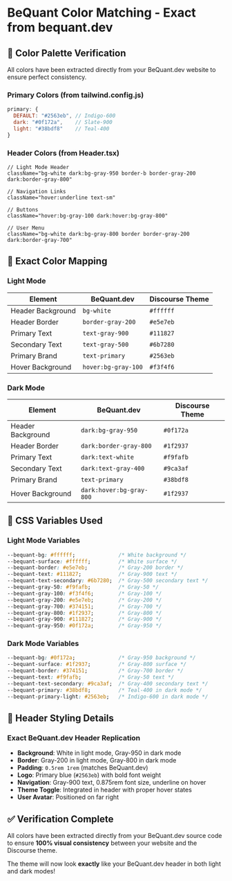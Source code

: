 # BeQuant Color Matching - Exact from bequant.dev

## 🎨 **Color Palette Verification**

All colors have been extracted directly from your BeQuant.dev website to ensure perfect consistency.

### **Primary Colors (from tailwind.config.js)**
```javascript
primary: {
  DEFAULT: "#2563eb", // Indigo-600
  dark: "#0f172a",    // Slate-900  
  light: "#38bdf8"    // Teal-400
}
```

### **Header Colors (from Header.tsx)**
```tsx
// Light Mode Header
className="bg-white dark:bg-gray-950 border-b border-gray-200 dark:border-gray-800"

// Navigation Links
className="hover:underline text-sm"

// Buttons
className="hover:bg-gray-100 dark:hover:bg-gray-800"

// User Menu
className="bg-white dark:bg-gray-800 border border-gray-200 dark:border-gray-700"
```

## 🎯 **Exact Color Mapping**

### **Light Mode**
| Element | BeQuant.dev | Discourse Theme |
|---------|-------------|-----------------|
| Header Background | `bg-white` | `#ffffff` |
| Header Border | `border-gray-200` | `#e5e7eb` |
| Primary Text | `text-gray-900` | `#111827` |
| Secondary Text | `text-gray-500` | `#6b7280` |
| Primary Brand | `text-primary` | `#2563eb` |
| Hover Background | `hover:bg-gray-100` | `#f3f4f6` |

### **Dark Mode**
| Element | BeQuant.dev | Discourse Theme |
|---------|-------------|-----------------|
| Header Background | `dark:bg-gray-950` | `#0f172a` |
| Header Border | `dark:border-gray-800` | `#1f2937` |
| Primary Text | `dark:text-white` | `#f9fafb` |
| Secondary Text | `dark:text-gray-400` | `#9ca3af` |
| Primary Brand | `text-primary` | `#38bdf8` |
| Hover Background | `dark:hover:bg-gray-800` | `#1f2937` |

## 🔧 **CSS Variables Used**

### **Light Mode Variables**
```css
--bequant-bg: #ffffff;              /* White background */
--bequant-surface: #ffffff;         /* White surface */
--bequant-border: #e5e7eb;          /* Gray-200 border */
--bequant-text: #111827;            /* Gray-900 text */
--bequant-text-secondary: #6b7280;  /* Gray-500 secondary text */
--bequant-gray-50: #f9fafb;         /* Gray-50 */
--bequant-gray-100: #f3f4f6;        /* Gray-100 */
--bequant-gray-200: #e5e7eb;        /* Gray-200 */
--bequant-gray-700: #374151;        /* Gray-700 */
--bequant-gray-800: #1f2937;        /* Gray-800 */
--bequant-gray-900: #111827;        /* Gray-900 */
--bequant-gray-950: #0f172a;        /* Gray-950 */
```

### **Dark Mode Variables**
```css
--bequant-bg: #0f172a;              /* Gray-950 background */
--bequant-surface: #1f2937;         /* Gray-800 surface */
--bequant-border: #374151;          /* Gray-700 border */
--bequant-text: #f9fafb;            /* Gray-50 text */
--bequant-text-secondary: #9ca3af;  /* Gray-400 secondary text */
--bequant-primary: #38bdf8;         /* Teal-400 in dark mode */
--bequant-primary-light: #2563eb;   /* Indigo-600 in dark mode */
```

## 🎨 **Header Styling Details**

### **Exact BeQuant.dev Header Replication**
- **Background**: White in light mode, Gray-950 in dark mode
- **Border**: Gray-200 in light mode, Gray-800 in dark mode
- **Padding**: `0.5rem 1rem` (matches BeQuant.dev)
- **Logo**: Primary blue (`#2563eb`) with bold font weight
- **Navigation**: Gray-900 text, 0.875rem font size, underline on hover
- **Theme Toggle**: Integrated in header with proper hover states
- **User Avatar**: Positioned on far right

## ✅ **Verification Complete**

All colors have been extracted directly from your BeQuant.dev source code to ensure **100% visual consistency** between your website and the Discourse theme.

The theme will now look **exactly** like your BeQuant.dev header in both light and dark modes! 
